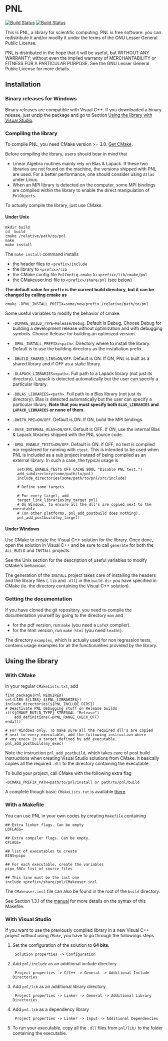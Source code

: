 # PNL

[![Build Status](https://travis-ci.org/pnlnum/pnl.svg?branch=master)](https://travis-ci.org/pnlnum/pnl)
[![Build Status](https://ci.appveyor.com/api/projects/status/github/pnlnum/pnl?branch=master&svg=true)](https://ci.appveyor.com/project/pnlnum/pnl/branch/master)

This is PNL, a library for scientific computing. PNL is free software:
you can redistribute it and/or modify it under the terms of the GNU Lesser
General Public License.

PNL is distributed in the hope that it will be useful, but WITHOUT ANY
WARRANTY; without even the implied warranty of MERCHANTABILITY or
FITNESS FOR A PARTICULAR PURPOSE.  See the GNU Lesser General Public
License for more details.

## Installation

### Binary releases for Windows

Binary releases are compatible with Visual C++.
If you downloaded a binary release, just unzip the package and go to
Section [Using the library with Visual Studio](#under-visual-studio).

### Compiling the library

To compile PNL, you need CMake version >= 3.0. [Get CMake](http://cmake.org/cmake/resources/software.html).

Before compiling the library, users should bear in mind that

- Linear Algebra routines mainly rely on Blas & Lapack. If these two
  libraries are not found on the machine, the versions shipped with PNL are
  used. For a better performance, one should consider using `Atlas` under
  Linux.
- When an MPI library is detected on the computer, some MPI bindings
  are compiled within the library to enable the direct manipulation of
  `PnlObjects`.

To actually compile the library, just use CMake.

#### Under Unix

```shell
mkdir build
cd  build
cmake /relative/path/to/pnl
make
make install
```

The `make install` command installs

- the header files to `<prefix>/include`
- the library to `<prefix>/lib`
- the CMake config file `PnlConfig.cmake` to `<prefix>/lib/cmake/pnl`
- the CMakeuser.incl file to `<prefix>/share/pnl` (see [below](#with-a-makefile))

**The default value for `prefix` is the current build directory, but it can be changed by calling cmake as**

```shell
cmake -DPNL_INSTALL_PREFIX=some/new/prefix /relative/path/to/pnl
```

Some useful variables to modify the behavior of cmake.

- `-DCMAKE_BUILD_TYPE=Release/Debug`. Default is Debug. Choose Debug for building a development release without optimization and with debugging symbols. Choose Release for building an optimized version.

- `-DPNL_INSTALL_PREFIX=<path>`. Directory where to install the library. Default is to use the building directory as the installation prefix.

- `-DBUILD_SHARED_LIBS=ON/OFF`. Default is ON. If ON, PNL is built as a shared library and if OFF as a static library.

- `-DLAPACK_LIBRARIES=<path>`. Full path to a Lapack library (not just its directory). Lapack is detected automatically but the user can specify a particular library.

- `-DBLAS_LIBRARIES=<path>`. Full path to a Blas library (not just its directory). Blas is detected automatically but the user can specify a particular library. **Note that you must specify both `BLAS_LIBRARIES` and `LAPACK_LIBRARIES` or none of them.**

- `-DWITH_MPI=ON/OFF`. Default is ON. If ON, build the MPI bindings.

- `-DUSE_INTERNAL_BLAS=ON/OFF`. Default is OFF. If ON, use the internal Blas & Lapack libraries shipped with the PNL source code.

- `-DPNL_ENABLE_TESTS=ON/OFF`. Default is ON. If OFF, no test is compiled nor registered for running with `ctest`. This is intended to be used when PNL is included as a sub project instead of being compiled as an external library. In such a case, the typical usage is

        set(PNL_ENABLE_TESTS OFF CACHE BOOL "Disable PNL test.")
        add_subdirectory(some/path/to/pnl)
        include_directories(some/path/to/pnl/src/include)

        # Define some targets

        # For every target, add
        target_link_libraries(my_target pnl)
        # On Windows, to ensure all the dll's are copied next to the executable 
        # (on other platforms, pnl_add_postbuild does nothing).
        pnl_add_postbuild(my_target)

#### Under Windows

Use CMake to create the Visual C++ solution for the library. Once done,
open the solution in Visual C++ and be sure to call `generate` for both the
`ALL_BUILD` and `INSTALL` projects.

See the Unix section for the description of useful variables to modify
CMake's behaviour.

The generation of the `INSTALL` project takes care of installing the
headers and the library files (`.lib` and `.dll`) in the `build-dir` you
have specified in CMake (ie. the directory containing the Visual C++
solution).

### Getting the documentation

If you have cloned the git repository, you need to compile the
documentation yourself by going to the directory `man` and

- for the pdf version, run `make` (you need a `LaTeX` compiler).
- for the html version, run `make html` (you need `tex4ht`).

The directory `examples`, which is actually used for non regression tests,
contains usage examples for all the functionalities provided by the
library.

## Using the library

### With CMake

In your regular `CMakeLists.txt`, add

```shell
find_package(Pnl REQUIRED)
set(LIBS ${LIBS} ${PNL_LIBRARIES})
include_directories(${PNL_INCLUDE_DIRS})
# Deactivate PNL debugging stuff on Release builds
if(${CMAKE_BUILD_TYPE} STREQUAL "Release")
    add_definitions(-DPNL_RANGE_CHECK_OFF)
endif()

# For Windows only. To make sure all the required dll's are copied
# next to every executable, add the following instruction where
# <my_exec> is a target defined by add_executable.
pnl_add_postbuild(my_exec)
```

Note the instruction `pnl_add_postbuild`, which takes care of post build instructions when creating Visual Studio solutions from CMake. It basically copies all the required `.dll` to the directory containing the executable.

To build your project, call CMake with the following extra flag

```shell
-DCMAKE_PREFIX_PATH=path/to/pnl/install or path/to/pnl/build
```

A complete though basic `CMakeLists.txt` is available [there](perso/CMakeLists-example.txt).

### With a Makefile

You can use PNL in your own codes by creating `Makefile` containing

```shell
## Extra linker flags. Can be empty
LDFLAGS=

## Extra compiler flags. Can be empty.
CFLAGS=

## list of executables to create
BINS=pipo

## For each executable, create the variables
pipo_SRC= list_of_source_files

## This line must be the last one
include <prefix>/share/pnl/CMakeuser.incl
```

The `CMakeuser.incl` file can also be found in the root of the `build` directory.

See Section 1.3.1 of the [manual](https://pnlnum.github.io/pnl/manual-html/pnl-manual.html)  for more details on the syntax of this Makefile.

### With Visual Studio

If you want to use the previously compiled library in a new Visual C++
project without using `CMake`, you have to go through the followings steps

1. Set the configuration of the solution to __64 bits__.

        Solution properties -> Configuration

1. Add `pnl/include` as an additional include directory

        Project properties -> C/C++ -> General -> Additional Include Directories

1. Add `pnl/lib` as an additional library directory

        Project properties -> Linker -> General -> Additional Library Directories

1. Add `pnl.lib` as a dependency library

        Project properties -> Linker -> Input -> Additional Dependencies

1. To run your executable, copy all the `.dll` files from  `pnl/lib/` to the folder containing the executable.
